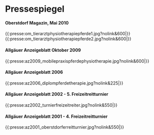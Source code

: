 # Pressespiegel

#### Oberstdorf Magazin, Mai 2010

{{:presse:om_tierarztphysiotherapiepferde1.jpg?nolink&600|}}
{{:presse:om_tierarztphysiotherapiepferde2.jpg?nolink&600|}}

#### Allgäuer Anzeigeblatt Oktober 2009

{{:presse:az2009_mobilepraxispferdephysiotherapie.jpg?nolink&600|}}

#### Allgäuer Anzeigeblatt 2006

{{:presse:az2006_diplompferdetherapie.jpg?nolink&225|}}

#### Allgäuer Anzeigeblatt 2002 - 5. Freizeitreitturnier 

{{:presse:az2002_turnierfreizeitreiter.jpg?nolink&550|}}

#### Allgäuer Anzeigeblatt 2001 - 4. Freizeitreitturnier

{{:presse:az2001_oberstdorferreitturnier.jpg?nolink&550|}}


